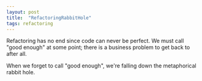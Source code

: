```yaml
---
layout: post
title:  "RefactoringRabbitHole"
tags: refactoring
---
```

Refactoring has no end since code can never be perfect.
We must call "good enough" at some point;
there is a business problem to get back to after all.

When we forget to call "good enough",
we're falling down the metaphorical rabbit hole.